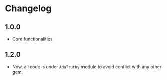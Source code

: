 # Changelog

## 1.0.0

- Core functionalities

## 1.2.0

- Now, all code is under `AdaTruthy` module to avoid conflict with any other gem.
